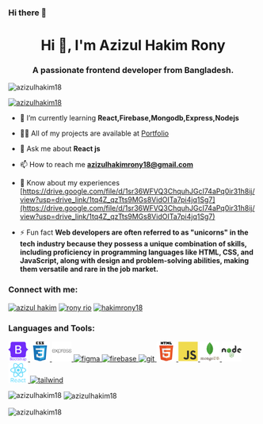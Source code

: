 ### Hi there 👋
<h1 align="center">Hi 👋, I'm Azizul Hakim Rony</h1>
<h3 align="center">A passionate frontend developer from Bangladesh.</h3>

<p align="left"> <img src="https://komarev.com/ghpvc/?username=azizulhakim18&label=Profile%20views&color=0e75b6&style=flat" alt="azizulhakim18" /> </p>

<p align="left"> <a href="https://github.com/ryo-ma/github-profile-trophy"><img src="https://github-profile-trophy.vercel.app/?username=azizulhakim18" alt="azizulhakim18" /></a> </p>

- 🌱 I’m currently learning **React,Firebase,Mongodb,Express,Nodejs**

- 👨‍💻 All of my projects are available at [Portfolio](https://azizul-hakim-rony-fbd50.web.app/)

- 💬 Ask me about **React js**

- 📫 How to reach me **azizulhakimrony18@gmail.com**

- 📄 Know about my experiences [https://drive.google.com/file/d/1sr36WFVQ3ChquhJGcI74aPq0ir31h8ij/view?usp=drive_link/1tq4Z_qzTts9MGs8VidOITa7pi4jq1Sg7](https://drive.google.com/file/d/1sr36WFVQ3ChquhJGcI74aPq0ir31h8ij/view?usp=drive_link/1tq4Z_qzTts9MGs8VidOITa7pi4jq1Sg7)

- ⚡ Fun fact **Web developers are often referred to as "unicorns" in the tech industry because they possess a unique combination of skills, including proficiency in programming languages like HTML, CSS, and JavaScript, along with design and problem-solving abilities, making them versatile and rare in the job market.**

<h3 align="left">Connect with me:</h3>
<p align="left">
<a href="https://linkedin.com/in/azizul hakim" target="blank"><img align="center" src="https://raw.githubusercontent.com/rahuldkjain/github-profile-readme-generator/master/src/images/icons/Social/linked-in-alt.svg" alt="azizul hakim" height="30" width="40" /></a>
<a href="https://fb.com/rony rio" target="blank"><img align="center" src="https://raw.githubusercontent.com/rahuldkjain/github-profile-readme-generator/master/src/images/icons/Social/facebook.svg" alt="rony rio" height="30" width="40" /></a>
<a href="https://www.hackerrank.com/hakimrony18" target="blank"><img align="center" src="https://raw.githubusercontent.com/rahuldkjain/github-profile-readme-generator/master/src/images/icons/Social/hackerrank.svg" alt="hakimrony18" height="30" width="40" /></a>
</p>

<h3 align="left">Languages and Tools:</h3>
<p align="left"> <a href="https://getbootstrap.com" target="_blank" rel="noreferrer"> <img src="https://raw.githubusercontent.com/devicons/devicon/master/icons/bootstrap/bootstrap-plain-wordmark.svg" alt="bootstrap" width="40" height="40"/> </a> <a href="https://www.w3schools.com/css/" target="_blank" rel="noreferrer"> <img src="https://raw.githubusercontent.com/devicons/devicon/master/icons/css3/css3-original-wordmark.svg" alt="css3" width="40" height="40"/> </a> <a href="https://expressjs.com" target="_blank" rel="noreferrer"> <img src="https://raw.githubusercontent.com/devicons/devicon/master/icons/express/express-original-wordmark.svg" alt="express" width="40" height="40"/> </a> <a href="https://www.figma.com/" target="_blank" rel="noreferrer"> <img src="https://www.vectorlogo.zone/logos/figma/figma-icon.svg" alt="figma" width="40" height="40"/> </a> <a href="https://firebase.google.com/" target="_blank" rel="noreferrer"> <img src="https://www.vectorlogo.zone/logos/firebase/firebase-icon.svg" alt="firebase" width="40" height="40"/> </a> <a href="https://git-scm.com/" target="_blank" rel="noreferrer"> <img src="https://www.vectorlogo.zone/logos/git-scm/git-scm-icon.svg" alt="git" width="40" height="40"/> </a> <a href="https://www.w3.org/html/" target="_blank" rel="noreferrer"> <img src="https://raw.githubusercontent.com/devicons/devicon/master/icons/html5/html5-original-wordmark.svg" alt="html5" width="40" height="40"/> </a> <a href="https://developer.mozilla.org/en-US/docs/Web/JavaScript" target="_blank" rel="noreferrer"> <img src="https://raw.githubusercontent.com/devicons/devicon/master/icons/javascript/javascript-original.svg" alt="javascript" width="40" height="40"/> </a> <a href="https://www.mongodb.com/" target="_blank" rel="noreferrer"> <img src="https://raw.githubusercontent.com/devicons/devicon/master/icons/mongodb/mongodb-original-wordmark.svg" alt="mongodb" width="40" height="40"/> </a> <a href="https://nodejs.org" target="_blank" rel="noreferrer"> <img src="https://raw.githubusercontent.com/devicons/devicon/master/icons/nodejs/nodejs-original-wordmark.svg" alt="nodejs" width="40" height="40"/> </a> <a href="https://reactjs.org/" target="_blank" rel="noreferrer"> <img src="https://raw.githubusercontent.com/devicons/devicon/master/icons/react/react-original-wordmark.svg" alt="react" width="40" height="40"/> </a> <a href="https://tailwindcss.com/" target="_blank" rel="noreferrer"> <img src="https://www.vectorlogo.zone/logos/tailwindcss/tailwindcss-icon.svg" alt="tailwind" width="40" height="40"/> </a> </p>

<p><img align="left" src="https://github-readme-stats.vercel.app/api/top-langs?username=azizulhakim18&show_icons=true&locale=en&layout=compact" alt="azizulhakim18" /></p>

<p>&nbsp;<img align="center" src="https://github-readme-stats.vercel.app/api?username=azizulhakim18&show_icons=true&locale=en" alt="azizulhakim18" /></p>

<p><img align="center" src="https://github-readme-streak-stats.herokuapp.com/?user=azizulhakim18&" alt="azizulhakim18" /></p>

<!--
**AzizulHakim18/azizulhakim18** is a ✨ _special_ ✨ repository because its `README.md` (this file) appears on your GitHub profile.

Here are some ideas to get you started:

- 🔭 I’m currently working on ...
- 🌱 I’m currently learning ...
- 👯 I’m looking to collaborate on ...
- 🤔 I’m looking for help with ...
- 💬 Ask me about ...
- 📫 How to reach me: ...
- 😄 Pronouns: ...
- ⚡ Fun fact: ...
-->
